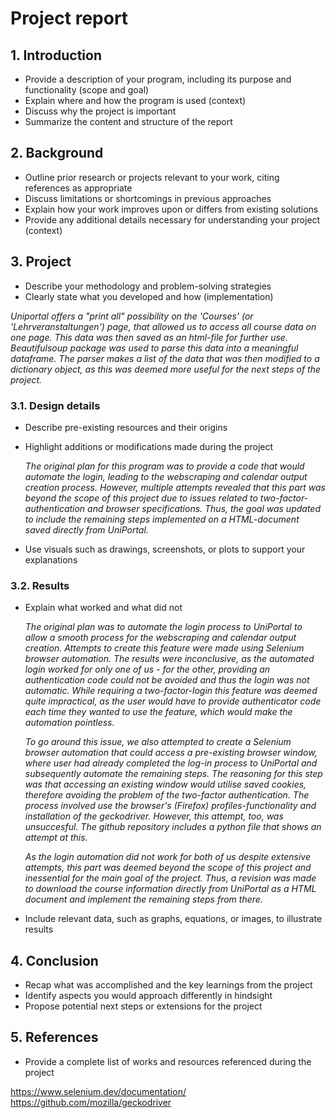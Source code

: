 # Project report

## 1. Introduction

- Provide a description of your program, including its purpose and functionality (scope and goal)
- Explain where and how the program is used (context)
- Discuss why the project is important
- Summarize the content and structure of the report

## 2. Background

- Outline prior research or projects relevant to your work, citing references as appropriate
- Discuss limitations or shortcomings in previous approaches
- Explain how your work improves upon or differs from existing solutions
- Provide any additional details necessary for understanding your project (context)

## 3. Project

- Describe your methodology and problem-solving strategies
- Clearly state what you developed and how (implementation)

*Uniportal offers a "print all" possibility on the 'Courses' (or 'Lehrveranstaltungen') page, that allowed us to access all course data on one page. This data was then saved as an html-file for further use. Beautifulsoup package was used to parse this data into a meaningful dataframe. The parser makes a list of the data that was then modified to a dictionary object, as this was deemed more useful for the next steps of the project.*

### 3.1. Design details

-  Describe pre-existing resources and their origins
- Highlight additions or modifications made during the project

    *The original plan for this program was to provide a code that would automate the login, leading to the webscraping and calendar output creation process. However, multiple attempts revealed that this part was beyond the scope of this project due to issues related to two-factor-authentication and browser specifications. Thus, the goal was updated to include the remaining steps implemented on a HTML-document saved directly from UniPortal.*

- Use visuals such as drawings, screenshots, or plots to support your explanations

### 3.2. Results

- Explain what worked and what did not

    *The original plan was to automate the login process to UniPortal to allow a smooth process for the webscraping and calendar output creation. Attempts to create this feature were made using Selenium browser automation. The results were inconclusive, as the automated login worked for only one of us - for the other, providing an authentication code could not be avoided and thus the login was not automatic. While requiring a two-factor-login this feature was deemed quite impractical, as the user would have to provide authenticator code each time they wanted to use the feature, which would make the automation pointless.*

    *To go around this issue,  we also attempted to create a Selenium browser automation that could access a pre-existing browser window, where user had already completed the log-in process to UniPortal and subsequently automate the remaining steps. The reasoning for this step was that accessing an existing window would utilise saved cookies, therefore avoiding the problem of the two-factor authentication. The process involved use the browser's (Firefox) profiles-functionality and installation of the geckodriver. However, this attempt, too, was unsuccesful. The github repository includes a python file that shows an attempt at this.* 
    
    *As the login automation did not work for both of us despite extensive attempts, this part was deemed beyond the scope of this project and inessential for the main goal of the project. Thus, a revision was made to download the course information directly from UniPortal as a HTML document and implement the remaining steps from there.*

- Include relevant data, such as graphs, equations, or images, to illustrate results

## 4. Conclusion

- Recap what was accomplished and the key learnings from the project
- Identify aspects you would approach differently in hindsight
- Propose potential next steps or extensions for the project

## 5. References

- Provide a complete list of works and resources referenced during the project

https://www.selenium.dev/documentation/
https://github.com/mozilla/geckodriver 
